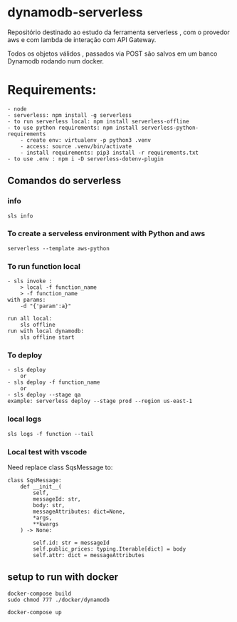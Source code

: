 # dynamodb-serverless

Repositório destinado ao estudo da ferramenta serverless , com o provedor aws e com lambda de interação com API Gateway.

Todos os objetos válidos , passados via POST são salvos em um banco Dynamodb rodando num docker.
# Requirements:
    - node
    - serverless: npm install -g serverless
    - to run serverless local: npm install serverless-offline
    - to use python requirements: npm install serverless-python-requirements
        - create env: virtualenv -p python3 .venv
        - access: source .venv/bin/activate
        - install requirements: pip3 install -r requirements.txt
    - to use .env : npm i -D serverless-dotenv-plugin

## Comandos do serverless

### info
    sls info

### To create a serveless environment with Python and aws
    serverless --template aws-python

### To run function local
    - sls invoke :
        > local -f function_name
        > -f function_name
    with params:
        -d "{'param':a}"

    run all local:
        sls offline
    run with local dynamodb:
        sls offline start
### To deploy 
    - sls deploy 
        or
    - sls deploy -f function_name
        or 
    - sls deploy --stage qa
    example: serverless deploy --stage prod --region us-east-1
### local logs
    sls logs -f function --tail

### Local test with vscode

Need replace class SqsMessage to:

    class SqsMessage:
        def __init__(
            self,
            messageId: str,
            body: str,
            messageAttributes: dict=None,
            *args,
            **kwargs
        ) -> None:

            self.id: str = messageId
            self.public_prices: typing.Iterable[dict] = body
            self.attr: dict = messageAttributes

## setup to run with docker

    docker-compose build
    sudo chmod 777 ./docker/dynamodb

    docker-compose up